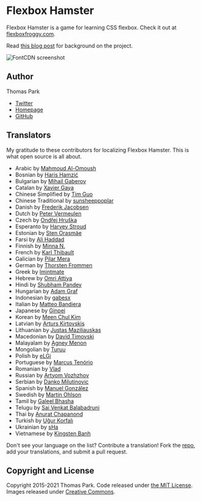 # Flexbox Hamster

Flexbox Hamster is a game for learning CSS flexbox. Check it out at [flexboxfroggy.com](https://flexboxfroggy.com).

Read [this blog post](https://thomaspark.co/2015/11/learning-css-layout-with-flexbox-froggy/) for background on the project.

![FontCDN screenshot](./images/screenshot.png)

## Author

Thomas Park

- [Twitter](https://twitter.com/thomashpark)
- [Homepage](https://thomaspark.co)
- [GitHub](https://github.com/thomaspark)

## Translators

My gratitude to these contributors for localizing Flexbox Hamster. This is what open source is all about.

- Arabic by [Mahmoud Al-Omoush](https://github.com/m7modg97)
- Bosnian by [Haris Hamzić](https://github.com/hamzic2019)
- Bulgarian by [Mihail Gaberov](https://github.com/mihailgaberov)
- Catalan by [Xavier Gaya](https://github.com/xavigaya)
- Chinese Simplified by [Tim Guo](https://github.com/timguoqk)
- Chinese Traditional by [sunsheeppoplar](https://github.com/sunsheeppoplar)
- Danish by [Frederik Jacobsen](https://github.com/fkj)
- Dutch by [Peter Vermeulen](https://github.com/peterver)
- Czech by [Ondřej Hruška](https://github.com/MightyPork)
- Esperanto by [Harvey Stroud](https://github.com/harveystroud)
- Estonian by [Sten Orasmäe](https://github.com/sten9911)
- Farsi by [Ali Haddad](https://github.com/alihaddadkar)
- Finnish by [Minna N.](https://github.com/minna-xD)
- French by [Karl Thibault](https://github.com/Notuom)
- Galician by [Pilar Mera](https://github.com/decrecementofeliz)
- German by [Thorsten Frommen](https://github.com/tfrommen)
- Greek by [lmintmate](https://github.com/lmintmate)
- Hebrew by [Omri Attiya](https://github.com/omriattiya)
- Hindi by [Shubham Pandey](https://github.com/shubham9411)
- Hungarian by [Adam Graf](https://github.com/netgrafe)
- Indonesian by [gabesx](https://github.com/gabesx)
- Italian by [Matteo Bandiera](https://github.com/matteobandiera)
- Japanese by [Ginpei](https://github.com/ginpei)
- Korean by [Meen Chul Kim](https://github.com/liberaliscomputing)
- Latvian by [Arturs Kirtovskis](https://github.com/akirtovskis)
- Lithuanian by [Justas Maziliauskas](https://github.com/justutiz)
- Macedonian by [David Timovski](https://github.com/davidtimovski)
- Malayalam by [Agney Menon](https://github.com/BoyWithSilverWings)
- Mongolian by [Turuu](https://github.com/TuruuDo)
- Polish by [eLGi](https://github.com/eLGi)
- Portuguese by [Marcus Tenório](https://github.com/mvtenorio)
- Romanian by [Vlad](https://github.com/pckltr)
- Russian by [Artyom Vozhzhov](https://github.com/artem328)
- Serbian by [Danko Milutinovic](https://github.com/dankoknad)
- Spanish by [Manuel González](https://github.com/manuelitox)
- Swedish by [Martin Ohlson](https://github.com/martinkrulltott)
- Tamil by [Galeel Bhasha](https://github.com/gbhasha)
- Telugu by [Sai Venkat Balabadruni](https://github.com/Thunderbolt2-o)
- Thai by [Anurat Chapanond](https://github.com/anurat)
- Turkish by [Uğur Korfalı](https://github.com/kel-sakal-biyik)
- Ukrainian by [sHa](https://github.com/shadoll)
- Vietnamese by [Kingsten Banh](https://github.com/kingstenbanh)

Don't see your language on the list? Contribute a translation! Fork the [repo](https://github.com/thomaspark/flexboxfroggy/), add your translations, and submit a pull request.

## Copyright and License

Copyright 2015-2021 Thomas Park. Code released under [the MIT License](https://github.com/thomaspark/flexboxfroggy/blob/gh-pages/LICENSE). Images released under [Creative Commons](https://creativecommons.org/licenses/by/3.0/legalcode.txt).

